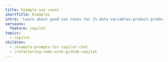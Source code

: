 ```yaml
---
title: Example use cases
shortTitle: Examples
intro: 'Learn about good use cases for {% data variables.product.prodname_copilot %}, and get example prompts.'
versions:
  feature: copilot
topics:
  - Copilot
children:
  - /example-prompts-for-copilot-chat
  - /refactoring-code-with-github-copilot
---
```

